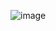
![image](https://github.com/AkhileshChandalia/Tic-Tac-Toe/assets/38316744/a9fe20ca-227f-4214-a1aa-dcc3b12b5ad5)
